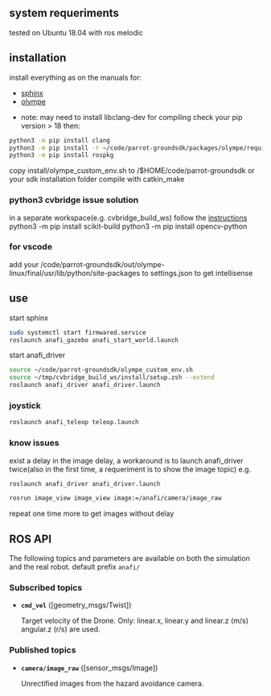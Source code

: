 ## system requeriments
tested on Ubuntu 18.04 with ros melodic
## installation
install everything as on the manuals for:
- [sphinx](https://developer.parrot.com/docs/sphinx/installation.html)
- [olympe](https://developer.parrot.com/docs/olympe/installation.html)
* note: may need to install libclang-dev for compiling
check your pip version > 18
then:
```bash
python3 -m pip install clang
python3 -m pip install -r ~/code/parrot-groundsdk/packages/olympe/requirements.txt
python3 -m pip install rospkg
```
copy install/olympe_custom_env.sh to /$HOME/code/parrot-groundsdk or your sdk installation folder
compile with catkin_make
### python3 cvbridge issue solution
in a separate workspace(e.g. cvbridge_build_ws) follow the [instructions](https://cyaninfinite.com/ros-cv-bridge-with-python-3/)
python3 -m pip install scikit-build
python3 -m pip install opencv-python
### for vscode
add your /code/parrot-groundsdk/out/olympe-linux/final/usr/lib/python/site-packages to settings.json to get intellisense

## use
start sphinx
```bash
sudo systemctl start firmwared.service
roslaunch anafi_gazebo anafi_start_world.launch
```
start anafi_driver
```bash
source ~/code/parrot-groundsdk/olympe_custom_env.sh
source ~/tmp/cvbridge_build_ws/install/setup.zsh --extend
roslaunch anafi_driver anafi_driver.launch
```
### joystick
```bash
roslaunch anafi_teleop teleop.launch
```

### know issues
exist a delay in the image delay, a workaround is to launch anafi_driver twice(also in the first time, a requeriment is to show the image topic)
e.g.
```bash
roslaunch anafi_driver anafi_driver.launch
```
```bash
rosrun image_view image_view image:=/anafi/camera/image_raw
```
repeat one time more to get images without delay
## ROS API

The following topics and parameters are available on both the simulation and the real robot.
default prefix `anafi/`

### Subscribed topics

* **`cmd_vel`** ([geometry_msgs/Twist])

    Target velocity of the Drone.
    Only:
    linear.x, linear.y and linear.z (m/s)
    angular.z (r/s) are used.

### Published topics

* **`camera/image_raw`** ([sensor_msgs/Image])

    Unrectified images from the hazard avoidance camera.

